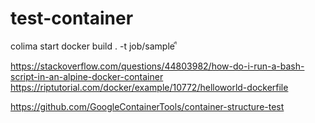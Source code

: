 # test-container

colima start
docker build . -t job/sample
ื


https://stackoverflow.com/questions/44803982/how-do-i-run-a-bash-script-in-an-alpine-docker-container
https://riptutorial.com/docker/example/10772/helloworld-dockerfile

https://github.com/GoogleContainerTools/container-structure-test



